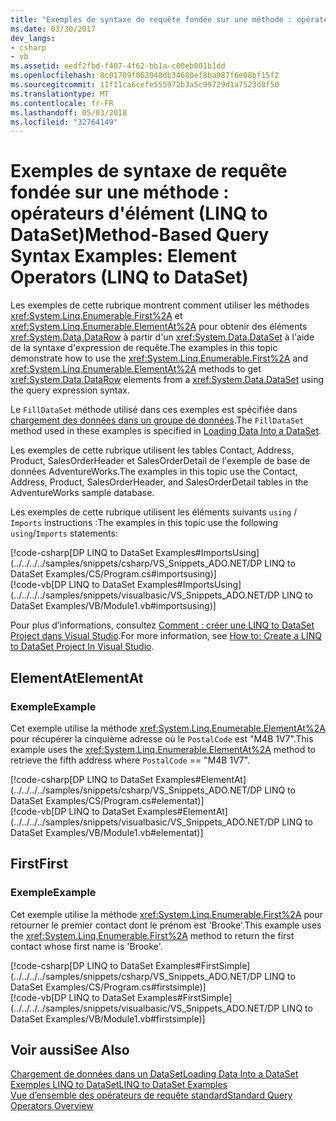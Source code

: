 ```yaml
---
title: "Exemples de syntaxe de requête fondée sur une méthode : opérateurs d'élément (LINQ to DataSet)"
ms.date: 03/30/2017
dev_langs:
- csharp
- vb
ms.assetid: eedf2fbd-f407-4f62-bb1a-c00eb001b1dd
ms.openlocfilehash: 8c01709f062048db34680ef8ba987f6e08bf15f2
ms.sourcegitcommit: 11f11ca6cefe555972b3a5c99729d1a7523d8f50
ms.translationtype: MT
ms.contentlocale: fr-FR
ms.lasthandoff: 05/03/2018
ms.locfileid: "32764149"
---
```

# <a name="method-based-query-syntax-examples-element-operators-linq-to-dataset"></a><span data-ttu-id="8d51f-102">Exemples de syntaxe de requête fondée sur une méthode : opérateurs d'élément (LINQ to DataSet)</span><span class="sxs-lookup"><span data-stu-id="8d51f-102">Method-Based Query Syntax Examples: Element Operators (LINQ to DataSet)</span></span>
<span data-ttu-id="8d51f-103">Les exemples de cette rubrique montrent comment utiliser les méthodes <xref:System.Linq.Enumerable.First%2A> et <xref:System.Linq.Enumerable.ElementAt%2A> pour obtenir des éléments <xref:System.Data.DataRow> à partir d'un <xref:System.Data.DataSet> à l'aide de la syntaxe d'expression de requête.</span><span class="sxs-lookup"><span data-stu-id="8d51f-103">The examples in this topic demonstrate how to use the <xref:System.Linq.Enumerable.First%2A> and <xref:System.Linq.Enumerable.ElementAt%2A> methods to get <xref:System.Data.DataRow> elements from a <xref:System.Data.DataSet> using the query expression syntax.</span></span>  
  
 <span data-ttu-id="8d51f-104">Le `FillDataSet` méthode utilisé dans ces exemples est spécifiée dans [chargement des données dans un groupe de données](../../../../docs/framework/data/adonet/loading-data-into-a-dataset.md).</span><span class="sxs-lookup"><span data-stu-id="8d51f-104">The `FillDataSet` method used in these examples is specified in [Loading Data Into a DataSet](../../../../docs/framework/data/adonet/loading-data-into-a-dataset.md).</span></span>  
  
 <span data-ttu-id="8d51f-105">Les exemples de cette rubrique utilisent les tables Contact, Address, Product, SalesOrderHeader et SalesOrderDetail de l'exemple de base de données AdventureWorks.</span><span class="sxs-lookup"><span data-stu-id="8d51f-105">The examples in this topic use the Contact, Address, Product, SalesOrderHeader, and SalesOrderDetail tables in the AdventureWorks sample database.</span></span>  
  
 <span data-ttu-id="8d51f-106">Les exemples de cette rubrique utilisent les éléments suivants `using` / `Imports` instructions :</span><span class="sxs-lookup"><span data-stu-id="8d51f-106">The examples in this topic use the following `using`/`Imports` statements:</span></span>  
  
[!code-csharp[DP LINQ to DataSet Examples#ImportsUsing](../../../../samples/snippets/csharp/VS_Snippets_ADO.NET/DP LINQ to DataSet Examples/CS/Program.cs#importsusing)]   
[!code-vb[DP LINQ to DataSet Examples#ImportsUsing](../../../../samples/snippets/visualbasic/VS_Snippets_ADO.NET/DP LINQ to DataSet Examples/VB/Module1.vb#importsusing)]     

 <span data-ttu-id="8d51f-107">Pour plus d’informations, consultez [Comment : créer une LINQ to DataSet Project dans Visual Studio](../../../../docs/framework/data/adonet/how-to-create-a-linq-to-dataset-project-in-vs.md).</span><span class="sxs-lookup"><span data-stu-id="8d51f-107">For more information, see [How to: Create a LINQ to DataSet Project In Visual Studio](../../../../docs/framework/data/adonet/how-to-create-a-linq-to-dataset-project-in-vs.md).</span></span>  
  
## <a name="elementat"></a><span data-ttu-id="8d51f-108">ElementAt</span><span class="sxs-lookup"><span data-stu-id="8d51f-108">ElementAt</span></span>  
  
### <a name="example"></a><span data-ttu-id="8d51f-109">Exemple</span><span class="sxs-lookup"><span data-stu-id="8d51f-109">Example</span></span>  
 <span data-ttu-id="8d51f-110">Cet exemple utilise la méthode <xref:System.Linq.Enumerable.ElementAt%2A> pour récupérer la cinquième adresse où le `PostalCode` est "M4B 1V7".</span><span class="sxs-lookup"><span data-stu-id="8d51f-110">This example uses the <xref:System.Linq.Enumerable.ElementAt%2A> method to retrieve the fifth address where `PostalCode` == "M4B 1V7".</span></span>  
  
[!code-csharp[DP LINQ to DataSet Examples#ElementAt](../../../../samples/snippets/csharp/VS_Snippets_ADO.NET/DP LINQ to DataSet Examples/CS/Program.cs#elementat)]   
[!code-vb[DP LINQ to DataSet Examples#ElementAt](../../../../samples/snippets/visualbasic/VS_Snippets_ADO.NET/DP LINQ to DataSet Examples/VB/Module1.vb#elementat)]     
  
## <a name="first"></a><span data-ttu-id="8d51f-111">First</span><span class="sxs-lookup"><span data-stu-id="8d51f-111">First</span></span>  
  
### <a name="example"></a><span data-ttu-id="8d51f-112">Exemple</span><span class="sxs-lookup"><span data-stu-id="8d51f-112">Example</span></span>  
 <span data-ttu-id="8d51f-113">Cet exemple utilise la méthode <xref:System.Linq.Enumerable.First%2A> pour retourner le premier contact dont le prénom est 'Brooke'.</span><span class="sxs-lookup"><span data-stu-id="8d51f-113">This example uses the <xref:System.Linq.Enumerable.First%2A> method to return the first contact whose first name is 'Brooke'.</span></span>  
  
[!code-csharp[DP LINQ to DataSet Examples#FirstSimple](../../../../samples/snippets/csharp/VS_Snippets_ADO.NET/DP LINQ to DataSet Examples/CS/Program.cs#firstsimple)]   
[!code-vb[DP LINQ to DataSet Examples#FirstSimple](../../../../samples/snippets/visualbasic/VS_Snippets_ADO.NET/DP LINQ to DataSet Examples/VB/Module1.vb#firstsimple)] 
  
## <a name="see-also"></a><span data-ttu-id="8d51f-114">Voir aussi</span><span class="sxs-lookup"><span data-stu-id="8d51f-114">See Also</span></span>  
 [<span data-ttu-id="8d51f-115">Chargement de données dans un DataSet</span><span class="sxs-lookup"><span data-stu-id="8d51f-115">Loading Data Into a DataSet</span></span>](../../../../docs/framework/data/adonet/loading-data-into-a-dataset.md)  
 [<span data-ttu-id="8d51f-116">Exemples LINQ to DataSet</span><span class="sxs-lookup"><span data-stu-id="8d51f-116">LINQ to DataSet Examples</span></span>](../../../../docs/framework/data/adonet/linq-to-dataset-examples.md)  
 [<span data-ttu-id="8d51f-117">Vue d’ensemble des opérateurs de requête standard</span><span class="sxs-lookup"><span data-stu-id="8d51f-117">Standard Query Operators Overview</span></span>](http://msdn.microsoft.com/library/24cda21e-8af8-4632-b519-c404a839b9b2)

